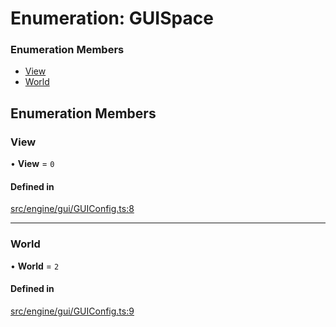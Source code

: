 # Enumeration: GUISpace


### Enumeration Members

- [View](GUISpace.md#view)
- [World](GUISpace.md#world)

## Enumeration Members

### View

• **View** = ``0``

#### Defined in

[src/engine/gui/GUIConfig.ts:8](https://github.com/Orillusion/orillusion/blob/main/src/engine/gui/GUIConfig.ts#L8)

___

### World

• **World** = ``2``

#### Defined in

[src/engine/gui/GUIConfig.ts:9](https://github.com/Orillusion/orillusion/blob/main/src/engine/gui/GUIConfig.ts#L9)
